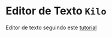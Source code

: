 # Editor de Texto `Kilo`

Editor de texto seguindo este [tutorial](https://viewsourcecode.org/snaptoken/kilo/)
